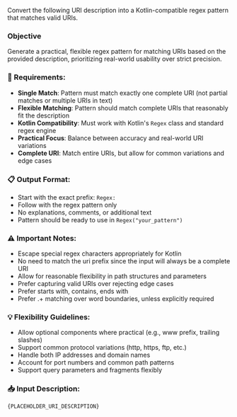 Convert the following URI description into a Kotlin-compatible regex pattern that matches valid URIs.

### Objective
Generate a practical, flexible regex pattern for matching URIs based on the provided description, prioritizing 
real-world usability over strict precision.

### 🔧 Requirements:
* **Single Match**: Pattern must match exactly one complete URI (not partial matches or multiple URIs in text)
* **Flexible Matching**: Pattern should match complete URIs that reasonably fit the description
* **Kotlin Compatibility**: Must work with Kotlin's `Regex` class and standard regex engine
* **Practical Focus**: Balance between accuracy and real-world URI variations
* **Complete URI**: Match entire URIs, but allow for common variations and edge cases

### 📋 Output Format:
* Start with the exact prefix: `Regex: `
* Follow with the regex pattern only
* No explanations, comments, or additional text
* Pattern should be ready to use in `Regex("your_pattern")`

### ⚠️ Important Notes:
* Escape special regex characters appropriately for Kotlin
* No need to match the uri prefix since the input will always be a complete URI
* Allow for reasonable flexibility in path structures and parameters
* Prefer capturing valid URIs over rejecting edge cases
* Prefer starts with, contains, ends with
* Prefer .+ matching over word boundaries, unless explicitly required

### 💡 Flexibility Guidelines:
* Allow optional components where practical (e.g., www prefix, trailing slashes)
* Support common protocol variations (http, https, ftp, etc.)
* Handle both IP addresses and domain names
* Account for port numbers and common path patterns
* Support query parameters and fragments flexibly

### 📥 Input Description:

```text
{PLACEHOLDER_URI_DESCRIPTION}
```
